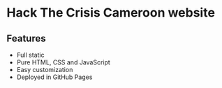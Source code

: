 # Hack The Crisis Cameroon website

## Features

- Full static
- Pure HTML, CSS and JavaScript
- Easy customization
- Deployed in GitHub Pages


